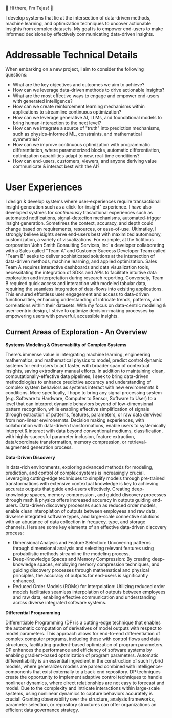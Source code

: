 👋 Hi there, I'm Tejas! 👋

I develop systems that lie at the intersection of data-driven methods, machine learning, and optimization techniques to uncover actionable insights from complex datasets. My goal is to empower end-users to make informed decisions by effectively communicating data-driven insights. 

# Addressable Technical Details 
When embarking on a new project, I aim to consider the following questions:

- What are the key objectives and outcomes we aim to achieve?
- How can we leverage data-driven methods to drive actionable insights?
- What are the most effective ways to engage and empower end-users with generated intelligence?
- How can we create reinforcement learning mechanisms within applications to streamline continuous optimization?
- How can we leverage generative AI, LLMs, and foundational models to bring human-interaction to the next level? 
- How can we integrate a source of "truth" into prediction mechanisms, such as physics-informed ML, constraints, and mathematical symmetries?
- How can we improve continuous optimization with programmatic differentiation, where parameterized blocks, automatic differentiation, optimization capabilities adapt to new, real-time conditions?
- How can end-users, customers, viewers, and anyone deriving value communicate & interact best with the AI? 

# User Experiences 

I design & develop systems where user-experiences require transactional insight generation such as a click-for-insight" experience. I have also developed systmes for *continuously* trasactional experiences such as automated notifications, signal-detection mechanisms, automated-trigger insight generation. Sometimes the context, accuracy, and depth could change based on requirements, resources, or ease-of-use. Ultimatley, I strongly believe isights serve end-users best with maximized automnomy, customization, a variety of visualizations. For example, at the fictitious corporation 'John Smith Consulting Services, Inc' a developer collaborating with a Sales called "Team A" and Customer Success Developer Team called "Team B" seeks to deliver sophisticated solutions at the intersection of data-driven methods, machine learning, and applied optimization. Sales Team A requires interactive dashboards and data visualization tools, necessitating the integration of SDKs and APIs to facilitate intuitive data exploration and interpretation during research reporting. Conversely, Team B required quick access and interaction with modeled tabular data, requiring the seamless integration of data-flows into exisiting applications. This ensured effortless user engagement and access to data-driven functionalities, enhancing understanding of intricate trends, patterns, and correlations within their datasets. With my focus on data-centric modeling & user-centric design, I strive to optimize decision-making processes by empowering users with powerful, accessible insights. 

## Current Areas of Exploration - An Overview 

**Systems Modeling & Observability of Complex Systems**

There's immense value in intergrating machine learning, engineering mathematics, and mathematical physics to model, predict control dynamic systems for end-users to act faster, with broader span of contextual insights, saving extrodinary manual efforts. In addition to maintaining clean, computationally-effective data pipelines, I seek to bring data-driven methodologies to enhance predictive accuracy and understanding of complex system behaviors as systems interact with new environemnts & conditions. More specfically, I hope to bring any signal processing system (e.g. Software to Hardware, Computer to Sensor, Software to User) to a level that can interpret dynamic behaviors beyond of low-dimensional pattern recognition, while enabling effective simplification of signals through extraction of patterns, features, parameters, or raw data dervived from non-linear environemnts. Decision making experiences, with collaboration with data-driven transformations, enable users to systemically interpret & interact with data beyond conventional mediums, classification, with highly-succesful parameter inclusion, feature extraction, data/coordinate transformation, memory compression, or retrieval-augmented generation process. 

**Data-Driven Discovery**

In data-rich environments, exploring advanced methods for modeling, prediction, and control of complex systems is increasingly crucial. Leveraging cutting-edge techniques to simplify models through pre-trained transformations with extensive contextual knowledge is key to achieving accurate outputs that guide end-users effectively. Creating deep-knowledge spaces, memory compression , and guided discovery processes through math & physics offers increased accuracy in outputs guiding end-users. Data-driven discovery processes such as reduced order models, enable clean interoplation of outputs between employees and raw data, divserse integrated software types, and large-scale connective solutions with an abudance of data collection in frequecy, type, and storage channels. Here are some key elements of an effective data-driven discovery process: 

- Dimensional Analysis and Feature Selection: Uncovering patterns through dimensional analysis and selecting relevant features using probabilistic methods streamline the modeling process.
- Deep-Knowledge Spaces and Memory Compression: By creating deep-knowledge spaces, employing memory compression techniques, and guiding discovery processes through mathematical and physical principles, the accuracy of outputs for end-users is significantly enhanced. 
- Reduced Order Models (ROMs) for Interpolation: Utilizing reduced order models facilitates seamless interpolation of outputs between employees and raw data, enabling effective communication and understanding across diverse integrated software systems.

**Differential Programming** 

Differentiable Programming (DP) is a cutting-edge technique that enables the automatic computation of derivatives of model outputs with respect to model parameters. This approach allows for end-to-end differentiation of complex computer programs, including those with control flows and data structures, facilitating gradient-based optimization of program parameters. DP enhances the performance and efficiency of software systems by enabling gradient-based optimization of program parameters. Automatic differentiability is an essential ingredient in the construction of such hybrid models, where generalizes models are parsed combined with intelligence-components that exist externally to a back-end repository. DP techniques create the opportunity to implement adaptive control techniques to handle nonlinear dynamics, where direct relationships are not easy to forecast and model. Due to the complexity and intricate interactions within large-scale systems, using nonlinear dynamics to capture behaviors accurately is crucial! Granting observability over the structure, analysis frameworks, parameter selection, or repository structures can offer organizations an efficient data governance strategy.

